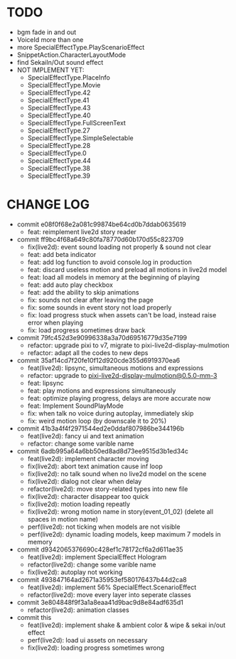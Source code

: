 # TODO

- bgm fade in and out
- VoiceId more than one
- more SpecialEffectType.PlayScenarioEffect
- SnippetAction.CharacterLayoutMode
- find SekaiIn/Out sound effect
- NOT IMPLEMENT YET:
  - SpecialEffectType.PlaceInfo
  - SpecialEffectType.Movie
  - SpecialEffectType.42
  - SpecialEffectType.41
  - SpecialEffectType.43
  - SpecialEffectType.40
  - SpecialEffectType.FullScreenText
  - SpecialEffectType.27
  - SpecialEffectType.SimpleSelectable
  - SpecialEffectType.28
  - SpecialEffectType.0
  - SpecialEffectType.44
  - SpecialEffectType.38
  - SpecialEffectType.39

# CHANGE LOG

- commit e08f0f68e2a081c99874be64cd0b7ddab0635619
  - feat: reimplement live2d story reader
- commit ff9bc4f68a649c80fa78770d60b170d55c823709
  - fix(live2d): event sound loading not properly & sound not clear
  - feat: add beta indicator
  - feat: add log function to avoid console.log in production
  - feat: discard useless motion and preload all motions in live2d model
  - feat: load all models in memory at the beginning of playing
  - feat: add auto play checkbox
  - feat: add the ability to skip animations
  - fix: sounds not clear after leaving the page
  - fix: some sounds in event story not load properly
  - fix: load progress stuck when assets can't be load, instead raise error when playing
  - fix: load progress sometimes draw back
- commit 79fc452d3e90996338a3a70d69516779d35e7199
  - refactor: upgrade pixi to v7, migrate to pixi-live2d-display-mulmotion
  - refactor: adapt all the codes to new deps
- commit 35af14cd7f20fe10f12d920cde355d6919370ea6
  - feat(live2d): lipsync, simultaneous motions and expressions
  - refactor: upgrade to pixi-live2d-display-mulmotion@0.5.0-mm-3
  - feat: lipsync
  - feat: play motions and expressions simultaneously
  - feat: optimize playing progress, delays are more accurate now
  - feat: Implement SoundPlayMode
  - fix: when talk no voice during autoplay, immediately skip
  - fix: weird motion loop (by downscale it to 20%)
- commit 41b3a4f4f2971544ed2e0ddaf807986be344196b
  - feat(live2d): fancy ui and text animation
  - refactor: change some varible name
- commit 6adb995a64a6bb50ed8ad8d73ee9515d3b1ed34c
  - feat(live2d): implement character moving
  - fix(live2d): abort text animation cause inf loop
  - fix(live2d): no talk sound when no live2d model on the scene
  - fix(live2d): dialog not clear when delay
  - refactor(live2d): move story-related types into new file
  - fix(live2d): character disappear too quick
  - fix(live2d): motion loading repeatly
  - fix(live2d): wrong motion name in story(event_01_02) (delete all spaces in motion name)
  - perf(live2d): not ticking when models are not visible
  - perf(live2d): dynamic loading models, keep maximum 7 models in memory
- commit d9342065376690c428ef1c78172cf6a2d611ae35
  - feat(live2d): implement SpecialEffect Hologram
  - refactor(live2d): change some varible name
  - fix(live2d): autoplay not working
- commit 493847164ad2671a35953ef580176437b44d2ca8
  - feat(live2d): implement 56% SpecialEffect.ScenarioEffect
  - refactor(live2d): move every layer into seperate classes
- commit 3e804848f9f3a1a8eaa41d9bac9d8e84adf635d1
  - refactor(live2d): animation classes
- commit this
  - feat(live2d): implement shake & ambient color & wipe & sekai in/out effect
  - perf(live2d): load ui assets on necessary
  - fix(live2d): loading progress sometimes wrong
